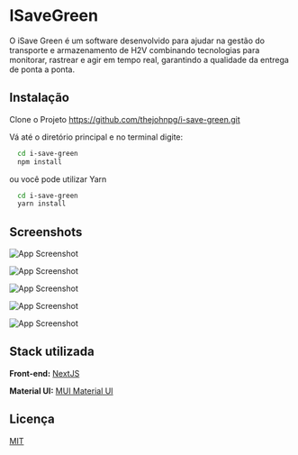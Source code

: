 
# ISaveGreen

O iSave Green é um software desenvolvido para ajudar na gestão do transporte e armazenamento de H2V combinando tecnologias para monitorar, rastrear e agir em tempo real, garantindo a qualidade da entrega de ponta a ponta.


## Instalação

Clone o Projeto https://github.com/thejohnpg/i-save-green.git 

Vá até o diretório principal e no terminal digite:

```bash
  cd i-save-green
  npm install
```
ou você pode utilizar Yarn

```bash
  cd i-save-green
  yarn install
```
    
## Screenshots

![App Screenshot](https://uploaddeimagens.com.br/images/004/475/814/full/WhatsApp_Image_2023-05-21_at_21.20.31.jpg?1684718252)


![App Screenshot](https://uploaddeimagens.com.br/images/004/475/817/full/Screenshot_1.jpg?1684718359)

![App Screenshot](https://uploaddeimagens.com.br/images/004/475/818/full/Screenshot_6.jpg?1684718421)

![App Screenshot](https://uploaddeimagens.com.br/images/004/475/820/full/Screenshot_5.jpg?1684718555)

![App Screenshot](https://uploaddeimagens.com.br/images/004/475/819/full/WhatsApp_Image_2023-05-21_at_21.34.29.jpg?1684718466)

## Stack utilizada

**Front-end:** [NextJS](https://nextjs.org/) 

**Material UI:** [MUI Material UI](https://mui.com/material-ui/getting-started/overview/)
## Licença

[MIT](https://choosealicense.com/licenses/mit/)

